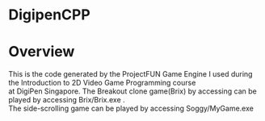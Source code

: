 # DigipenCPP

<H1> Overview </H1>
<p> This is the code generated by the ProjectFUN Game Engine I used during the Introduction to 2D Video Game Programming course <br>
at DigiPen Singapore. The Breakout clone game(Brix) by accessing can be played by accessing Brix/Brix.exe . <br>
The side-scrolling game can be played by accessing Soggy/MyGame.exe </p>

